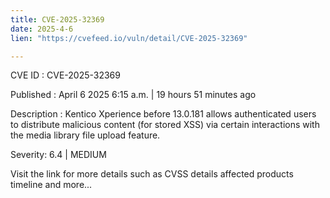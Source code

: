 ```yaml
---
title: CVE-2025-32369
date: 2025-4-6
lien: "https://cvefeed.io/vuln/detail/CVE-2025-32369"

---
```


CVE ID : CVE-2025-32369

Published :  April 6
2025
6:15 a.m. | 19 hours
51 minutes ago

Description : Kentico Xperience before 13.0.181 allows authenticated users to distribute malicious content (for stored XSS) via certain interactions with the media library file upload feature.

Severity: 6.4 | MEDIUM

Visit the link for more details
such as CVSS details
affected products
timeline
and more...

